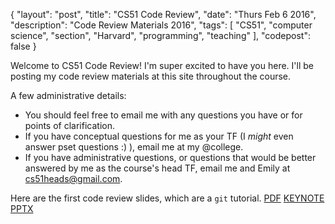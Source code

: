 {
  "layout": "post",
  "title": "CS51 Code Review",
  "date": "Thurs Feb 6 2016",
  "description": "Code Review Materials 2016",
  "tags": [
    "CS51", "computer science", "section", "Harvard", "programming", "teaching"
  ],
  "codepost": false
}

Welcome to CS51 Code Review! I'm super excited to have you here. I'll be posting my code review materials at this site throughout the course.

A few administrative details:

- You should feel free to email me with any questions you have or for points of clarification.
- If you have conceptual questions for me as your TF (I _might_ even answer pset questions :) ), email me at my @college.
- If you have administrative questions, or questions that would be better answered by me as the course's head TF, email me and Emily at [cs51heads@gmail.com](mailto:cs51heads@gmail.com).

Here are the first code review slides, which are a `git` tutorial. [PDF](/assets/cs51/cr1.pdf) [KEYNOTE](/assets/cs51/cr1.key) [PPTX](/assets/cs51/cr1.pptx)